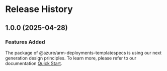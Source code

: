 # Release History
    
## 1.0.0 (2025-04-28)

### Features Added

The package of @azure/arm-deployments-templatespecs is using our next generation design principles. To learn more, please refer to our documentation [Quick Start](https://aka.ms/azsdk/js/mgmt/quickstart).
